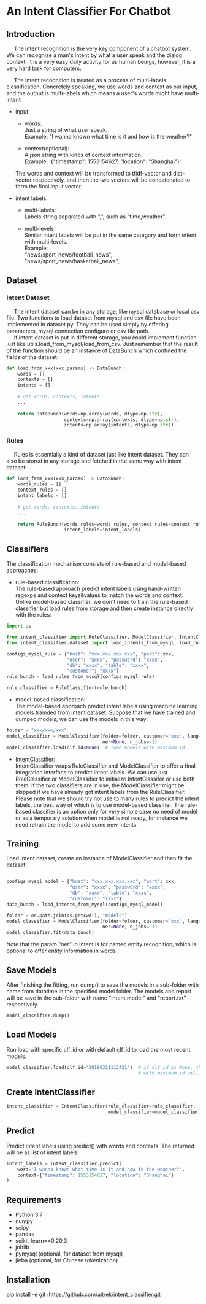 # An Intent Classifier For Chatbot


## Introduction  
&nbsp;&nbsp;&nbsp;&nbsp;
The intent recognition is the very key component of a chatbot system. 
We can recognize a man's intent by what a user speak and the dialog context. 
It is a very easy daily activity for us human beings, however, it is a very 
hard task for computers.   

&nbsp;&nbsp;&nbsp;&nbsp;
The intent recognition is treated as a process of multi-labels classification.
Concretely speaking, we use words and context as our input, and the output is 
multi-labels which means a user's words might have multi-intent. 

+ input:  
    + words:  
      Just a string of what user speak.  
      Example: "I wanna known what time is it and how is the weather?"
      
    + context(optional):  
      A json string with kinds of context information.  
      Example: '{"timestamp": 1553154627, "location": "Shanghai"}'
      
  The words and context will be transformed to tfidf-vector and dict-vector 
  respectively, and then the two vectors will be concatenated to form the final
  input vector.

+ intent labels:
    + multi-labels:  
      Labels string separated with ",", such as "time,weather".
     
    + multi-levels:  
      Similar intent labels will be put in the same category and form intent 
      with multi-levels.  
      Example:   
      "news/sport_news/football_news",   
      "news/sport_news/basketball_news",


## Dataset  
### Intent Dataset
&nbsp;&nbsp;&nbsp;&nbsp;
The intent dataset can be in any storage, like mysql database or local csv file. 
Two functions to load dataset from mysql and csv file have been implemented 
in dataset.py. They can be used simply by offering parameters, mysql connection 
configure or csv file path.   
&nbsp;&nbsp;&nbsp;&nbsp;
If intent dataset is put in different storage, you could implement function 
just like utils.load_from_mysql/load_from_csv. Just remember that the result 
of the function should be an instance of DataBunch which confined the fields 
of the dataset:  

```python
def load_from_xxx(xxx_params) -> DataBunch:
    words = []
    contexts = []
    intents = []
    
    # get words, contexts, intents
    ... 
    
    return DataBunch(words=np.array(words, dtype=np.str),
                     contexts=np.array(contexts, dtype=np.str),
                     intents=np.array(intents, dtype=np.str))

```
### Rules
&nbsp;&nbsp;&nbsp;&nbsp;
Rules is essentially a kind of dataset just like intent dataset. They can also be 
stored in any storage and fetched in the same way with intent dataset:
```python
def load_from_xxx(xxx_params) -> DataBunch:
    words_rules = []
    context_rules = []
    intent_labels = []
    
    # get words, contexts, intents
    ... 
    
    return RuleBunch(words_rules=words_rules, context_rules=context_rules,
                     intent_labels=intent_labels)

```

## Classifiers
The classification mechanism consists of rule-based and model-based approaches:

* rule-based classification:  
The rule-based approach predict intent labels using hand-written regexps and 
context keys&values to match the words and context. Unlike model-based 
classifier, we don't need to train the rule-based classifier but load rules 
from storage and then create instance directly with the rules:
```python
import os

from intent_classifier import RuleClassifier, ModelClassifier, IntentClassifier
from intent_classifier.dataset import load_intents_from_mysql, load_rules_from_mysql

configs_mysql_rule = {"host": "xxx.xxx.xxx.xxx", "port": xxx,
                      "user": "xxxx", "password": "xxxx",
                      "db": "xxxx", "table": "xxxx",
                      "customer": "xxxx"}
rule_bunch = load_rules_from_mysql(configs_mysql_rule)

rule_classifier = RuleClassifier(rule_bunch)
```

* model-based classification:  
The model-based approach predict intent labels using machine learning models 
trainded from intent dataset. Suppose that we have trained and dumped models, 
we can use the models in this way:
```python
folder = "xxx/xxx/xxx"
model_classifier = ModelClassifier(folder=folder, customer="xxx", lang="en", 
                                   ner=None, n_jobs=-1)
model_classifier.load(clf_id=None)  # load models with maximum id
```

* IntentClassifier:  
IntentClassifier wraps RuleClassifier and ModelClassifier to offer a final
integration interface to predict intent labels. We can use just RuleClassifier 
or ModelClassifier to initialize IntentClassifer or use both them. If the two 
classifiers are in use, the ModelClassifier might be skipped if we have already 
got intent labels from the RuleClassifier.   
Please note that we should try not use to many rules to predict the intent 
labels, the best way of which is to use model-based classifier. The rule-based 
classifier is an option only for very simple case no need of model or as a 
temporary solution when model is not ready, for instance we need retrain the 
model to add some new intents.


## Training  
Load intent dataset, create an instance of ModelClassifier and then fit 
the dataset. 
```python

configs_mysql_model = {"host": "xxx.xxx.xxx.xxx", "port": xxx,
                       "user": "xxxx", "password": "xxxx",
                       "db": "xxxx", "table": "xxxx",
                       "customer": "xxxx"}
data_bunch = load_intents_from_mysql(configs_mysql_model)

folder = os.path.join(os.getcwd(), "models")
model_classifier = ModelClassifier(folder=folder, customer="xxx", lang="en", 
                                   ner=None, n_jobs=-1)
model_classifier.fit(data_bunch)
```
Note that the param "ner" in Intent is for named entity recognition, which is 
optional to offer entity information in words.


## Save Models  
After finishing the fitting, run dump() to save the models in a sub-folder 
with name from datatime in the specified model folder. The models and report 
will be save in the sub-folder with name "intent.model" and "report.txt" 
respectively. 
```python
model_classifier.dump()
```


## Load Models  
Run load with specific clf_id or with default clf_id to load the most recent 
models.
```python
model_classifier.load(clf_id="20190321113421")  # if clf_id is None, the model 
                                                # with maximum id will be loaded
```

## Create IntentClassifier
```python
intent_classifier = IntentClassifier(rule_classifier=rule_classifier,
                                     model_classifier=model_classifier)
```


## Predict  
Predict intent labels using predict() with words and contexts. The returned will 
be as list of intent labels.
```python
intent_labels = intent_classifier.predict(
    word="I wanna known what time is it and how is the weather?",
    context={"timestamp": 1553154627, "location": "Shanghai"}
)
```


## Requirements  
+ Python 3.7
+ numpy
+ scipy
+ pandas
+ scikit-learn==0.20.3
+ joblib
+ pymysql (optional, for dataset from mysql)
+ jieba (optional, for Chinese tokenization)

## Installation  
pip install -e git+https://github.com/aitrek/intent_classifier.git
